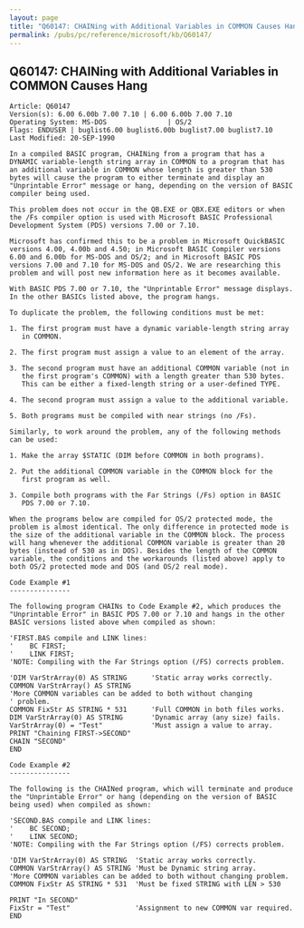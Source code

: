 ```yaml
---
layout: page
title: "Q60147: CHAINing with Additional Variables in COMMON Causes Hang"
permalink: /pubs/pc/reference/microsoft/kb/Q60147/
---
```


## Q60147: CHAINing with Additional Variables in COMMON Causes Hang

	Article: Q60147
	Version(s): 6.00 6.00b 7.00 7.10 | 6.00 6.00b 7.00 7.10
	Operating System: MS-DOS               | OS/2
	Flags: ENDUSER | buglist6.00 buglist6.00b buglist7.00 buglist7.10
	Last Modified: 20-SEP-1990
	
	In a compiled BASIC program, CHAINing from a program that has a
	DYNAMIC variable-length string array in COMMON to a program that has
	an additional variable in COMMON whose length is greater than 530
	bytes will cause the program to either terminate and display an
	"Unprintable Error" message or hang, depending on the version of BASIC
	compiler being used.
	
	This problem does not occur in the QB.EXE or QBX.EXE editors or when
	the /Fs compiler option is used with Microsoft BASIC Professional
	Development System (PDS) versions 7.00 or 7.10.
	
	Microsoft has confirmed this to be a problem in Microsoft QuickBASIC
	versions 4.00, 4.00b and 4.50; in Microsoft BASIC Compiler versions
	6.00 and 6.00b for MS-DOS and OS/2; and in Microsoft BASIC PDS
	versions 7.00 and 7.10 for MS-DOS and OS/2. We are researching this
	problem and will post new information here as it becomes available.
	
	With BASIC PDS 7.00 or 7.10, the "Unprintable Error" message displays.
	In the other BASICs listed above, the program hangs.
	
	To duplicate the problem, the following conditions must be met:
	
	1. The first program must have a dynamic variable-length string array
	   in COMMON.
	
	2. The first program must assign a value to an element of the array.
	
	3. The second program must have an additional COMMON variable (not in
	   the first program's COMMON) with a length greater than 530 bytes.
	   This can be either a fixed-length string or a user-defined TYPE.
	
	4. The second program must assign a value to the additional variable.
	
	5. Both programs must be compiled with near strings (no /Fs).
	
	Similarly, to work around the problem, any of the following methods
	can be used:
	
	1. Make the array $STATIC (DIM before COMMON in both programs).
	
	2. Put the additional COMMON variable in the COMMON block for the
	   first program as well.
	
	3. Compile both programs with the Far Strings (/Fs) option in BASIC
	   PDS 7.00 or 7.10.
	
	When the programs below are compiled for OS/2 protected mode, the
	problem is almost identical. The only difference in protected mode is
	the size of the additional variable in the COMMON block. The process
	will hang whenever the additional COMMON variable is greater than 20
	bytes (instead of 530 as in DOS). Besides the length of the COMMON
	variable, the conditions and the workarounds (listed above) apply to
	both OS/2 protected mode and DOS (and OS/2 real mode).
	
	Code Example #1
	---------------
	
	The following program CHAINs to Code Example #2, which produces the
	"Unprintable Error" in BASIC PDS 7.00 or 7.10 and hangs in the other
	BASIC versions listed above when compiled as shown:
	
	'FIRST.BAS compile and LINK lines:
	'    BC FIRST;
	'    LINK FIRST;
	'NOTE: Compiling with the Far Strings option (/FS) corrects problem.
	
	'DIM VarStrArray(0) AS STRING      'Static array works correctly.
	COMMON VarStrArray() AS STRING
	'More COMMON variables can be added to both without changing
	' problem.
	COMMON FixStr AS STRING * 531      'Full COMMON in both files works.
	DIM VarStrArray(0) AS STRING       'Dynamic array (any size) fails.
	VarStrArray(0) = "Test"            'Must assign a value to array.
	PRINT "Chaining FIRST->SECOND"
	CHAIN "SECOND"
	END
	
	Code Example #2
	---------------
	
	The following is the CHAINed program, which will terminate and produce
	the "Unprintable Error" or hang (depending on the version of BASIC
	being used) when compiled as shown:
	
	'SECOND.BAS compile and LINK lines:
	'    BC SECOND;
	'    LINK SECOND;
	'NOTE: Compiling with the Far Strings option (/FS) corrects problem.
	
	'DIM VarStrArray(0) AS STRING  'Static array works correctly.
	COMMON VarStrArray() AS STRING 'Must be Dynamic string array.
	'More COMMON variables can be added to both without changing problem.
	COMMON FixStr AS STRING * 531  'Must be fixed STRING with LEN > 530
	
	PRINT "In SECOND"
	FixStr = "Test"                'Assignment to new COMMON var required.
	END

